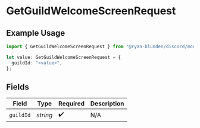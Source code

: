 # GetGuildWelcomeScreenRequest

## Example Usage

```typescript
import { GetGuildWelcomeScreenRequest } from "@ryan-blunden/discord/models/operations";

let value: GetGuildWelcomeScreenRequest = {
  guildId: "<value>",
};
```

## Fields

| Field              | Type               | Required           | Description        |
| ------------------ | ------------------ | ------------------ | ------------------ |
| `guildId`          | *string*           | :heavy_check_mark: | N/A                |